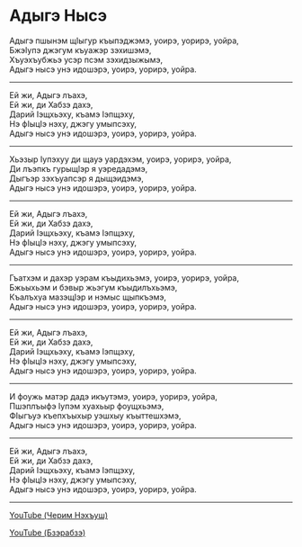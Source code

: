 # Адыгэ Нысэ

Адыгэ пшынэм щIыгур къыпэджэмэ, уоирэ, уорирэ, уойра,  
БжэIупэ джэгум къуажэр зэхишэмэ,  
Хъуэхъубжьэ усэр псэм зэхидзыжымэ,  
Адыгэ нысэ унэ идошэрэ, уоирэ, уорирэ, уойра.

---

Ей жи, Адыгэ лъахэ,  
Ей жи, ди Хабзэ дахэ,  
Дарий Iэщхьэху, къамэ Iэпщэху,  
Нэ фIыцIэ нэху, джэгу умыпсэху,  
Адыгэ нысэ унэ идошэрэ, уоирэ, уорирэ, уойра.

---

Хьэзыр Iупэхуу ди щауэ уардэхэм, уоирэ, уорирэ, уойра,  
Ди лъэпкъ гурыщlэр я уэредадэмэ,  
Дыгъэр зэхъуапсэр я дыщэидэмэ,  
Адыгэ нысэ унэ идошэрэ, уоирэ, уорирэ, уойра.

---

Ей жи, Адыгэ лъахэ,  
Ей жи, ди Хабзэ дахэ,  
Дарий Iэщхьэху, къамэ Iэпщэху,  
Нэ фIыцIэ нэху, джэгу умыпсэху,  
Адыгэ нысэ унэ идошэрэ, уоирэ, уорирэ, уойра.

---

Гъатхэм и дахэр уэрам къыдихьэмэ, уоирэ, уорирэ, уойра,  
Бжьыхьэм и бэвыр жьэгум къыдилъхьэмэ,  
Къалъхуа мазэщIэр и нэмыс щыпкъэмэ,  
Адыгэ нысэ унэ идошэрэ, уоирэ, уорирэ, уойра.

---

Ей жи, Адыгэ лъахэ,  
Ей жи, ди Хабзэ дахэ,  
Дарий Iэщхьэху, къамэ Iэпщэху,  
Нэ фIыцIэ нэху, джэгу умыпсэху,  
Адыгэ нысэ унэ идошэрэ, уоирэ, уорирэ, уойра.

---

И фоужь матэр дадэ икъутэмэ, уоирэ, уорирэ, уойра,  
Пшэплъыфэ Iупэм хуахьыр фоущхьэмэ,  
ФIыгъуэ къепхъыхыр уэшхыу къыттешхэмэ,  
Адыгэ нысэ унэ идошэрэ, уоирэ, уорирэ, уойра.

---

Ей жи, Адыгэ лъахэ,  
Ей жи, ди Хабзэ дахэ,  
Дарий Iэщхьэху, къамэ Iэпщэху,  
Нэ фIыцIэ нэху, джэгу умыпсэху,  
Адыгэ нысэ унэ идошэрэ, уоирэ, уорирэ, уойра.

---

[YouTube (Черим Нэхъуш)](https://www.youtube.com/watch?v=zQzLDgv6XpU)

[YouTube (Бзэрабзэ)](https://www.youtube.com/watch?v=Ufg51EFB4pA)
